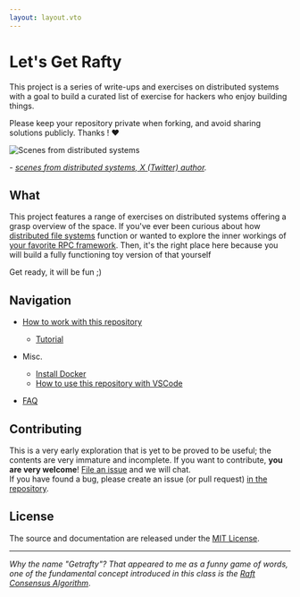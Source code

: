 ```yaml
---
layout: layout.vto
---
```



# Let's Get Rafty

This project is a series of write-ups and exercises on distributed systems with a goal to build a curated list of exercise for hackers who enjoy building things. 

Please keep your repository private when forking, and avoid sharing solutions publicly. Thanks ! ❤️


![Scenes from distributed systems](/static/scenes.jpeg)

*- [scenes from distributed systems, X (Twitter) author](https://x.com/b0rk/status/1056560207562711041).* 

## What

This project features a range of exercises on distributed systems offering a grasp overview of the space. If you've ever been curious about how [distributed file systems](https://static.googleusercontent.com/media/research.google.com/en//archive/gfs-sosp2003.pdf) function or wanted to explore the inner workings of [your favorite RPC framework](https://en.wikipedia.org/wiki/Apache_Thrift). Then, it's the right place here because you will build a fully functioning toy version of that yourself

Get ready, it will be fun ;)

## Navigation

- [How to work with this repository](getting-started)
    - [Tutorial](hello-world)


- Misc.
    - [Install Docker](etc/use-docker)
    - [How to use this repository with VSCode](etc/use-vscode)

- [FAQ](etc/faq)

## Contributing

This is a very early exploration that is yet to be proved to be useful; the contents are very immature and incomplete.  If you want to contribute, **you are very welcome**! [File an issue](https://github.com/sidosera/getrafty/issues/new) and we will chat.  
If you have found a bug, please create an issue (or pull request) [in the repository](https://github.com/sidosera/getrafty).


## License

The source and documentation are released under the [MIT License](https://github.com/sidosera/getrafty/blob/main/LICENSE).

---
*Why the name "Getrafty"? That appeared to me as a funny game of words, one of the fundamental concept introduced in this class is the [Raft Consensus Algorithm](https://raft.github.io/)*.



